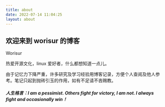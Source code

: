 ```yaml
---
title: about
date: 2022-07-14 11:04:25
layout: about
---
```


## 欢迎来到 worisur 的博客

Worisur

热爱开源文化，linux 爱好者，什么都想知道一点儿。

由于记忆力下降严重，许多研究及学习经验用博客记录，方便个人查阅及他人参考。笔记只起到抛砖引玉的作用，如有不足请不吝赐教。

##### 人生格言：I am a pessimist. Others fight for victory, I am not. I always fight and occasionally win！
